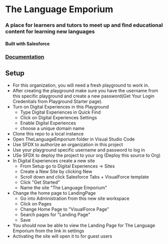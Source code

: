 # The Language Emporium
### A place for learners and tutors to meet up and find educational content for learning new languages

#### Built with Salesforce

### [Documentation](https://github.com/EX-Salesforce-Training/project-1-hard-days-byte/wiki/documentation)

## Setup

 - For this organization, you will need a fresh playground to work in. 
 - After creating the playground make sure you have the username from this specific playground and create a new password(Get Your Login Credentials from Playground Starter page).
 - Turn on Digital Experiences in this Playground
    - Type Digital Experiences in Quick Find
    - Click on Digital Experiences Settings
    - Enable Digital Experiences
    - choose a unique domain name
 - Clone this repo to a local instance
 - Open TheLanguageEmporium folder in Visual Studio Code
 - Use SFDX to authorize an organization in this project
 - Use your playground specific username and password to log in
 - USe SFDX to deploy the project to your org (Deploy this source to Org)
 - In Digital Experiences create a new site
    - From Setup go to Digital Experiences -> Sites
    - Create a New Site by clicking New
    - Scroll down and click Salesforce Tabs + VisualForce template
    - Click "Get Started"
    - Name the site "The Language Emporium"
 - Change the home page to LandingPage
    - Go into Administration from this new site workspace
    - Click on Pages
    - Change Home Page to "VisualForce Page"
    - Search pages for "Landing Page"
    - Save
 - You should now be able to view the Landing Page for The Language Emporium from the link in settings
 - Activating the site will open it to for guest users
